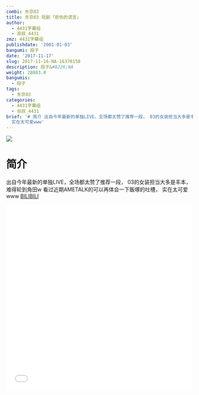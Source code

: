 ```yaml
---
combi: 东京03
title: 东京03 短剧「悲伤的谎言」
author:
  - 4431字幕组
  - 叔叔_4431
zmz: 4431字幕组
publishdate: '2001-01-03'
bangumi: 段子
date: '2017-11-17'
slug: 2017-11-16-NA-16378158
description: 段子&#8226;NA
weight: 28883.0
bangumis:
  - 段子
tags:
  - 东京03
categories:
  - 4431字幕组
  - 叔叔_4431
brief: '# 简介 出自今年最新的单独LIVE，全场都太赞了推荐一段， 03的女装担当大多是丰本，难得轮到角田w 看过近期AMETALK的可以再体会一下飯塚的吐槽，
  实在太可爱www'
---
```

![](https://i.imgur.com/j5x4q84.png)
# 简介  
出自今年最新的单独LIVE，全场都太赞了推荐一段，
03的女装担当大多是丰本，难得轮到角田w
看过近期AMETALK的可以再体会一下飯塚的吐槽，
实在太可爱www
  [BILIBILI](https://www.bilibili.com/video/av16378158/)

<div class="vcontainer">  <iframe class="video" src="//www.bilibili.com/blackboard/player.html?aid=16378158" width="100%" height="500" frameborder="0" allowfullscreen="allowfullscreen"></iframe></div>
